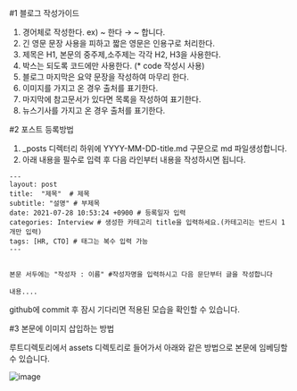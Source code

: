#1 블로그 작성가이드

1. 경어체로 작성한다. ex) ~ 한다 → ~ 합니다.
2. 긴 영문 문장 사용을 피하고 짧은 영문은 인용구로 처리한다.
3. 제목은 H1, 본문의 중주제,소주제는 각각 H2, H3을 사용한다.
4. 박스는 되도록 코드에만 사용한다. (* code 작성시 사용)
5. 블로그 마지막은 요약 문장을 작성하여 마무리 한다.
6. 이미지를 가지고 온 경우 출처를 표기한다.
7. 마지막에 참고문서가 있다면 목록을 작성하여 표기한다.
8. 뉴스기사를 가지고 온 경우 출처를 표기한다.


#2 포스트 등록방법

1.  _posts 디렉터리 하위에 YYYY-MM-DD-title.md 구문으로 md 파일생성합니다.
2.  아래 내용을 필수로 입력 후 다음 라인부터 내용을 작성하시면 됩니다.

```
---
layout: post
title:  "제목"  # 제목
subtitle: "설명" # 부제목
date: 2021-07-28 10:53:24 +0900 # 등록일자 입력
categories: Interview # 생성한 카테고리 title을 입력하세요.(카테고리는 반드시 1개만 입력)
tags: [HR, CTO] # 태그는 복수 입력 가능
---


본문 서두에는 "작성자 : 이름" #작성자명을 입력하시고 다음 문단부터 글을 작성합니다

내용....
```

github에 commit 후 잠시 기다리면 적용된 모습을 확인할 수 있습니다.

#3 본문에 이미지 삽입하는 방법

루트디렉토리에서 assets 디렉토리로 들어가서 아래와 같은 방법으로 본문에 임베딩할 수 있습니다.


![image](https://user-images.githubusercontent.com/83527354/127280564-ede88016-ec3e-4b28-bd79-719bd7931f81.png)

